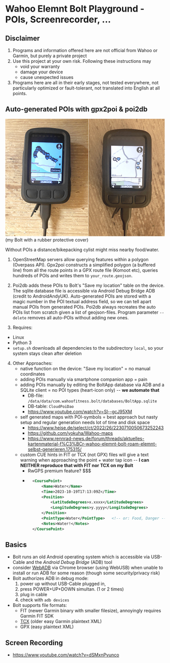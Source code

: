 # Wahoo Elemnt Bolt Playground - POIs, Screenrecorder, ...


## Disclaimer

1. Programs and information offered here are not official from Wahoo or Garmin, but purely a private project
2. Use this project at your own risk. Following these instructions may
	- void your warranty
	- damage your device
	- cause unexpected issues
4. Programs here are all in their early stages, 
	not tested everywhere, not particularly optimized or fault-tolerant, 
	not translated into English at all points.


## Auto-generated POIs with gpx2poi & poi2db

![Automated POIs on a Wahoo Bolt bike computer](poi2db.jpg)  
(my Bolt with a rubber protective cover)

Without POIs a distance/bikepacking cylist might miss nearby food/water.

1. OpenStreetMap servers allow querying features within a polygon (Overpass API).
Gpx2poi constructs a simplified polygon (a buffered line) from all the route points in a GPX route file (Komoot etc), 
queries hundreds of POIs and writes them to `your_route.geojson`.

2. Poi2db adds these POIs to Bolt's "Save my location" table on the device. 
The sqlite database file is accessible via Android Debug Bridge ADB (credit to AndroidAndyUK).
Auto-generated POIs are stored with a magic number in the POI textual address field, so we can tell apart manual POIs from generated POIs.
Poi2db always recreates the auto POIs list from scratch given a list of geojson-files.
Program parameter `--delete` removes all auto-POIs without adding new ones.

3. Requires:
- Linux
- Python 3
- `setup.sh` downloads all dependencies to the subdirectory `local`, so your system stays clean after deletion

4. Other Approaches:
	- native function on the device: "Save my location" = no manual coordinates
	- adding POIs manually via smartphone companion app = pain
	- adding POIs manually by editing the BoltApp database via ADB and a SQLite client = no POI types (heart-icon only)  -- **we automate that**
		- DB-file: `/data/data/com.wahoofitness.bolt/databases/BoltApp.sqlite`
		- DB-table: `CloudPoiDao`
		- https://www.youtube.com/watch?v=Sl--gcJ95XM
	- self generated maps with POI-symbols = best approach but nasty setup and regular generation needs lot of time and disk space
		- https://www.heise.de/select/ct/2022/26/2230710050673252243
		- https://github.com/yokuha/Wahoo-maps
		- https://www.rennrad-news.de/forum/threads/aktuelles-kartenmaterial-f%C3%BCr-wahoo-elemnt-bolt-roam-elemnt-selbst-generieren.175315/
	- custom CUE hints in FIT or TCX (not GPX) files will give a text warning when approaching the point + water tap icon  -- **I can NEITHER reproduce that with FIT nor TCX on my Bolt**
		- RwGPS premium feature? $$$
		- ```xml
			<CoursePoint> 
				<Name>Water</Name> 
				<Time>2023-10-19T17:13:09Z</Time> 
				<Position> 
					<LatitudeDegrees>x.xxxx</LatitudeDegrees> 
					<LongitudeDegrees>y.yyyy</LongitudeDegrees> 
				</Position> 
				<PointType>Water</PointType>   <!-- or: Food, Danger -->
				<Notes>Water!</Notes> 
			</CoursePoint>
			```


## Basics

- Bolt runs an old Android operating system which is accessible via USB-Cable and the _Android Debug Bridge_ (ADB) tool
- consider [WebADB](https://app.webadb.com) via Chrome browser (using WebUSB) when unable to install or run ADB for some reason 
	(though some security/privacy risk)
- Bolt authorizes ADB in debug mode:
	1. power up without USB-Cable plugged in, 
	2. press POWER+UP+DOWN simultan. (1 or 2 times)
	3. plug in cable
	4. check with `adb devices`
- Bolt supports file formats: 
	- FIT (newer Garmin binary with smaller filesize), annoyingly requires Garmin FIT SDK
	- [TCX](https://en.wikipedia.org/wiki/Training_Center_XML) (older easy Garmin plaintext XML)
	- GPX (easy plaintext XML)



## Screen Recording

- https://www.youtube.com/watch?v=dSMxnPvunco



